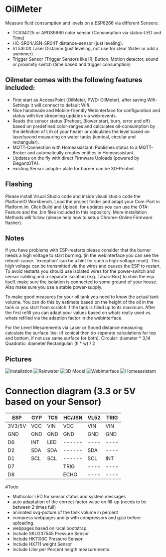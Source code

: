 # OilMeter

Measure fluid consumption and levels on a ESP8266 via different Sensors:
- TCS34725 or APDS9960 color sensor (Consumption via status-LED and Time)
- HC-SR04/JSN-SR04T distance-sensor (just leveling).
- VL53L0X Laser Distance            (just leveling, not use for clear Water or add a swimmer)
- Trigger Sensor                    (Trigger Sensors like IR, Button, Motion detector, sound or proximity switch (time based and trigger consumption)

## Oilmeter comes with the following features included:
- First start as AccessPoint (OilMeter, PWD: OilMeter), after saving Wifi-Settings it will connect to default Wifi.
- Nice handmade and Mobile-friendly Webinterface for configuration and status with live streaming updates via web-events.
- Reads the sensor status (Preheat, Blower start, burn, error and off) based on predefined color-ranges and calculates oil-consumption
  by the definition of L/h of your heater or calculates the level based on laser/sound measuring on water tanks (konical, circular and rectangular).
- MQTT-Connection with Homeassistant: Publishes status to a MQTT-Broker and automatically creates entities in Homeassistant.
- Updates on the fly with direct Firmware Uploads (powered by ElegantOTA).
- existing Sensor adapter plate for burner can be 3D-Printed.

## Flashing
Please install Visual Studio code and inside visual studio code the PlatformIO Workbench.
Load the project folder and adapt your Com-Port in Platform.ini. Click Build and Upload.
for updates you can use the OTA-Feature and the .bin files included in this repository.
More installation Methods will follow (please help how to setup Chrome-Online Firmware flasher).

## Notes

If you have problems with ESP-restarts please consider that the burner needs a high voltage to start burning.
(in the webinterface you can see the reboot-cause. 'exception' can be a hint for such a high-voltage reset).
This high voltage can be transmitted via the wires and causes the ESP to restart. To avoid restarts you should
use isolated wires for the power-switch and sensor cabling and a separate isolation (e.g. Tabac-Box) to shim the esp
itself. make sure the isolation is connected to some ground of your house. Also make sure you use a stable power-supply.

To make good measures for your oil tank you need to know the actual tank volume. You can do this by estimate based on the height of the oil in the tank
or you start from scratch if the tank is filled up to its maximum. After the first refill you can adapt your values based on whats 
really used vs. whats refilled via the adaption factor in the webinterface.

For the Level Mesurements via Laser or Sound distance measuring calculate the surface like:
(if konical then do seperate calculations for top and bottom, if not use same surface for both).
Circular:     diameter * 3,14
Quadratic:    diameter 
Rectangular:  (h * w) / 2

## Pictures

![Installation](Pictures/Installation.jpg)
![Rainwater](Pictures/RainWater.jpeg)
![3D Model](Pictures/Adapter_Plate.png)
![Webinterface](Pictures/Webinterface.png)
![Homeassistant](Pictures/HassIO.png)

# Connection diagram (3.3 or 5V based on your Sensor)

| ESP   | GYP | TCS | HC/JSN | VL52 | TRIG |
| ----- | --- | --- | ------ | ---- |----- |
| 3V3/5V| VCC | VIN | VCC    | VIN  | VIN  |
| GND   | GND | GND | GND    | GND  | GND  |
| D6    | INT | LED | ------ | ---- | ---- | 
| D2    | SDA | SDA | ------ | SDA  | ---- |
| D1    | SCL | SCL | ------ | SCL  | INT  |
| D7    |     |     | TRIG   | ---- | ---- |
| D8    |     |     | ECHO   | ---- | ---- |

#Todo

- Multicolor LED for sensor status and system messages
- auto adaptation of the correct factor value on fill-up (needs to be between 2 times full)
- animated svg-picture of the tank volume in percent
- compress webpages and js with compressors and gzip before uploading.
- webpages based on local bootstrap.
- Include SKU237545 Pressure Sensor
- Include HK1100C Pressure Sensor
- Include HX711 weight Sensor
- Include Liter per Percent heigth measurements.

